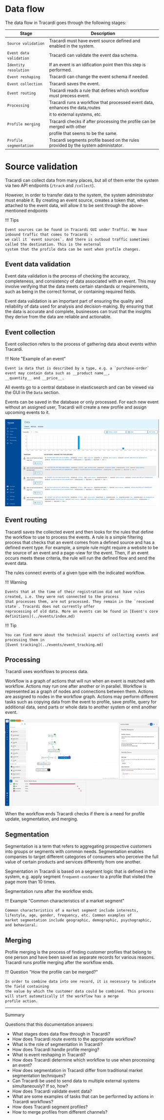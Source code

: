 # Data flow

The data flow in Tracardi goes through the following stages:

| Stage            | Description                                                                   |
|------------------|-------------------------------------------------------------------------------|
| `Source validation`| Tracardi must have event source defined and enabled in the system.            |
| `Event data validation` | Tracardi can validate the event daa schema.                                |
| `Identity resolution` | If an event is an idification point then this step is performed. |
| `Event reshaping` | Tracardi can change the event schema if needed.                               |
| `Event collection` | Tracardi saves the event.                                                     |
| `Event routing`    | Tracardi reads a rule that defines which workflow must precess event.         |
| `Processing`       | Tracardi runs a workflow that processed event data, enhances the data,routes  |
|                  | it to external systems, etc.                                                  |
| `Profile merging`  | Tracardi checks if after processing the profile can be merged with other      |
|                  | profile that seems to be the same.                                            |
| `Profile segmentation` | Tracardi segments profile based on the rules provided by the system administator. |

# Source validation

Tracardi can collect data from many places, but all of them enter the system via two API endpoints (`/track`
and `/collect`).

However, in order to transfer data to the system, the system administrator must enable it. By creating an event source,
creates a token that, when attached to the event data, will allow it to be sent through the above-mentioned endpoints

!!! Tips

    Event sources can be found in Tracardi GUI under Traffic. We have inbound traffic that comes to Tracardi - 
    we call it `event sources`. And there is outboud traffic sometimes called the destination. This is the external
    system that the profile data can be sent when profile changes.
    
## Event data validation

Event data validation is the process of checking the accuracy, completeness, and consistency of data associated with an event. This may involve verifying that the data meets certain standards or requirements, such as being in the correct format, or containing required fields.

Event data validation is an important part of ensuring the quality and reliability of data used for analysis and decision-making. By ensuring that the data is accurate and complete, businesses can trust that the insights they derive from the data are reliable and actionable.

## Event collection

Event collection refers to the process of gathering data about events within Tracardi. 

!!! Note "Example of an event"

    Event ia data that is described by a type, e.g. a `purchase-order` event may contain data such as __product name__,
    __quantity__ and __price__. 

All events go to a central database in elasticsearch and can be viewed via the GUI in the `Data` section.

Events can be saved in the database or only processed. For each new event without an assigned user, Tracardi will create
a new profile and assign upcoming events to it.

![Browsing events](../images/browsing-events.png)


## Event routing

Tracardi saves the collected event and then looks for the rules that define the workflow to use to process the events. A
rule is a simple filtering process that checks that an event comes from a defined source and has a defined event type.
For example, a simple rule might require a website to be the source of an event and a page-view for the event. Then, if
an event occurs meets these criteria, the rule will run the defined flow and send the event data.

The rules connect events of a given type with the indicated workflow.

!!! Warning

    Events that at the time of their registration did not have rules created, i.e. they were not connected to the process
    that processes them, are not processed. They remain in the `received state`. Tracardi does not currently offer
    reprocessing of old data. More on events can be found in [Event's core definitions](../events/index.md)

!!! Tip

    You can find more about the technical aspects of collecting events and processing them in 
    [Event tracking](../events/event_tracking.md)

## Processing

Tracardi uses workflows to process data.

Workflow is a graph of actions that will run when an event is matched with workflow. Actions may run one after another
or in parallel. Workflow is represented as a graph of nodes and connections between them. Actions are assigned to nodes
in the workflow graph. Actions may perform different tasks such as copying data from the event to profile, save profile,
query for additional data, send parts or whole data to another system or emit another event.

![Browsing events](../images/workflow.png)

When the workflow ends Tracardi checks if there is a need for profile update, segmentation, and merging.

## Segmentation

Segmentation is a term that refers to aggregating prospective customers into groups or segments with common needs.
Segmentation enables companies to target different categories of consumers who perceive the full value of certain
products and services differently from one another.

Segmentation in Tracardi is based on a segment logic that is defined in the system, e.g. apply
segment `frequent-customer` to a profile that visited the page more than 10 times.

Segmentation runs after the workflow ends.

!!! Example "Common characteristics of a market segment"

    Common characteristics of a market segment include interests, lifestyle, age, gender, frequency, etc. Common examples of
    market segmentation include geographic, demographic, psychographic, and behavioral.

## Merging

Profile merging is the process of finding customer profiles that belong to one person and have been saved as separate
records for various reasons. Tracardi runs profile merging after the workflow ends.

!!! Question "How the profile can be merged?"

    In order to combine data into one record, it is necessary to indicate the field containing
    the value by which the customer data could be combined. This process will start automatically if the workflow has a merge
    profile action. 

---
Summary

Questions that this documentation answers:

* What stages does data flow through in Tracardi?
* How does Tracardi route events to the appropriate workflow?
* What is the role of segmentation in Tracardi?
* How does Tracardi handle profile merging?
* What is event reshaping in Tracardi?
* How does Tracardi determine which workflow to use when processing an event?
* How does segmentation in Tracardi differ from traditional market segmentation techniques?
* Can Tracardi be used to send data to multiple external systems simultaneously? If so, how?
* How does Tracardi validate event data?
* What are some examples of tasks that can be performed by actions in Tracardi workflows?
* How does Tracardi segment profiles?
* How to merge profiles from different channels?
